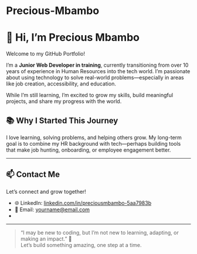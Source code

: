 # Precious-Mbambo
# 👋 Hi, I’m Precious Mbambo

Welcome to my GitHub Portfolio!

I’m a **Junior Web Developer in training**, currently transitioning from over 10 years of experience in Human Resources into the tech world. I’m passionate about using technology to solve real-world problems—especially in areas like job creation, accessibility, and education.

While I’m still learning, I’m excited to grow my skills, build meaningful projects, and share my progress with the world.


## 📚 Why I Started This Journey

I love learning, solving problems, and helping others grow. My long-term goal is to combine my HR background with tech—perhaps building tools that make job hunting, onboarding, or employee engagement better.

---

## 📫 Contact Me

Let’s connect and grow together!

- 🌐 LinkedIn: [linkedin.com/in/preciousmbambo-5aa7983b](https://linkedin.com/in/preciousmbambo-5aa7983b)  
- 💌 Email: yourname@email.com  
-

---

> “I may be new to coding, but I’m not new to learning, adapting, or making an impact.” 💪  
Let’s build something amazing, one step at a time.
